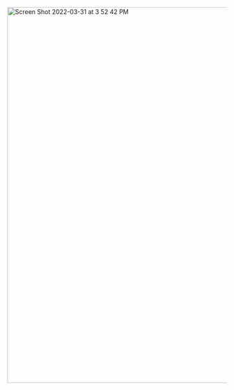 <img width="862" alt="Screen Shot 2022-03-31 at 3 52 42 PM" src="https://user-images.githubusercontent.com/19824712/161162468-4ab7137a-86ee-4e59-8416-3165fd7153c3.png">
